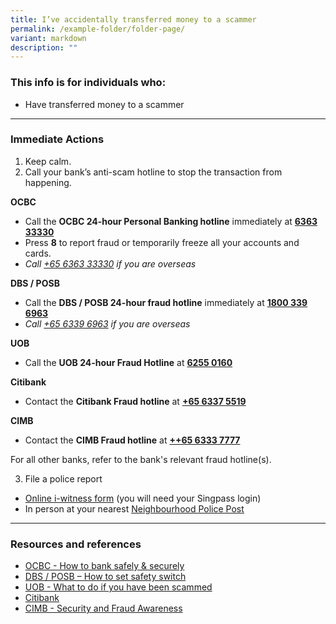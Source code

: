 ```yaml
---
title: I’ve accidentally transferred money to a scammer
permalink: /example-folder/folder-page/
variant: markdown
description: ""
---
```

### This info is for individuals who:  
* Have transferred money to a scammer

<hr>

### Immediate Actions  
1. Keep calm. 
2. Call your bank’s anti-scam hotline to stop the transaction from happening.


**OCBC**
* Call the **OCBC 24-hour Personal Banking hotline** immediately at  <strong><a href="tel:6363 3333">6363 33330</a></strong>
* Press **8** to report fraud or temporarily freeze all your accounts and cards.  
* *Call <a href="tel:+65 6363 3333">+65 6363 33330</a> if you are overseas*

  
**DBS / POSB** 
* Call the **DBS / POSB 24-hour fraud hotline** immediately at <strong><a href="tel:1800 339 6963">1800 339 6963</a></strong> 
* *Call <a href="tel:+65 6339 6963">+65 6339 6963</a>  if you are overseas*
  
**UOB**
* Call the **UOB 24-hour Fraud Hotline** at <strong><a href="tel:6255 0160">6255 0160</a></strong>
  
**Citibank**
* Contact the **Citibank Fraud hotline** at <strong><a href="tel:+65 6337 5519">+65 6337 5519</a></strong>
  
**CIMB**  
* Contact the **CIMB Fraud hotline** at <strong><a href="tel:+65 6333 7777">++65 6333 7777</a></strong>
  
For all other banks, refer to the bank's relevant fraud hotline(s). 
  

  
3. File a police report
* [Online i-witness form](https://eservices.police.gov.sg/content/policehubhome/homepage/police-report.html  ) (you will need your Singpass login) 
* In person at your nearest [Neighbourhood Police Post](https://www.sgdi.gov.sg/other-organisations/police-posts-manned-npps)


<hr>

### Resources and references

  
* [OCBC - How to bank safely &amp; securely ](https://www.ocbc.com/personal-banking/security/secure-banking-ways/impersonation-scams) 
* [DBS / POSB – How to set safety switch](https://www.dbs.com.sg/personal/support/bank-ssb-safety-switch.html)
* [UOB - What to do if you have been scammed](https://www.uob.com.sg/personal/digital-banking/pib/security/what-to-do-if-you-have-been-scammed/index.page)
* [Citibank](https://www.citibank.com.sg/static/contact/)
* [CIMB - Security and Fraud Awareness](https://www.cimb.com.sg/en/personal/help-support/security-fraud.html)
 

